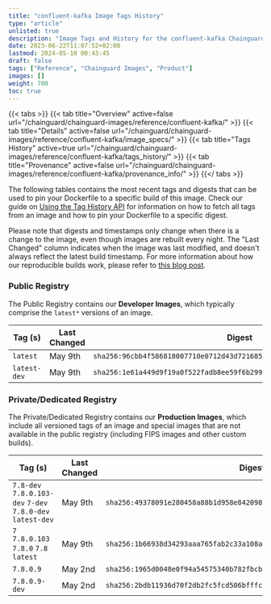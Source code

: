 ```yaml
---
title: "confluent-kafka Image Tags History"
type: "article"
unlisted: true
description: "Image Tags and History for the confluent-kafka Chainguard Image"
date: 2023-06-22T11:07:52+02:00
lastmod: 2024-05-10 00:43:45
draft: false
tags: ["Reference", "Chainguard Images", "Product"]
images: []
weight: 700
toc: true
---
```


{{< tabs >}}
{{< tab title="Overview" active=false url="/chainguard/chainguard-images/reference/confluent-kafka/" >}}
{{< tab title="Details" active=false url="/chainguard/chainguard-images/reference/confluent-kafka/image_specs/" >}}
{{< tab title="Tags History" active=true url="/chainguard/chainguard-images/reference/confluent-kafka/tags_history/" >}}
{{< tab title="Provenance" active=false url="/chainguard/chainguard-images/reference/confluent-kafka/provenance_info/" >}}
{{</ tabs >}}

The following tables contains the most recent tags and digests that can be used to pin your Dockerfile to a specific build of this image. Check our guide on [Using the Tag History API](/chainguard/chainguard-images/using-the-tag-history-api/) for information on how to fetch all tags from an image and how to pin your Dockerfile to a specific digest.

Please note that digests and timestamps only change when there is a change to the image, even though images are rebuilt every night. The "Last Changed" column indicates when the image was last modified, and doesn't always reflect the latest build timestamp. For more information about how our reproducible builds work, please refer to [this blog post](https://www.chainguard.dev/unchained/reproducing-chainguards-reproducible-image-builds).

### Public Registry
The Public Registry contains our **Developer Images**, which typically comprise the `latest*` versions of an image.

| Tag (s)       | Last Changed | Digest                                                                    |
|---------------|--------------|---------------------------------------------------------------------------|
|  `latest`     | May 9th      | `sha256:96cbb4f586818007710e0712d43d72168520a429a7150f8a5a6f171aa59af702` |
|  `latest-dev` | May 9th      | `sha256:1e61a449d9f19a0f522fadb8ee59f6b299dcdb6cfe13dca98cd72b51bbd9c6e6` |


### Private/Dedicated Registry
The Private/Dedicated Registry contains our **Production Images**, which include all versioned tags of an image and special images that are not available in the public registry (including FIPS images and other custom builds).

| Tag (s)                                                     | Last Changed | Digest                                                                    |
|-------------------------------------------------------------|--------------|---------------------------------------------------------------------------|
|  `7.8-dev` `7.8.0.103-dev` `7-dev` `7.8.0-dev` `latest-dev` | May 9th      | `sha256:49378091e280458a88b1d958e8420988c88b63ae664680330980f4ec00f62290` |
|  `7` `7.8.0.103` `7.8.0` `7.8` `latest`                     | May 9th      | `sha256:1b66938d34293aaa765fab2c33a108af1fad52f580ed5cc53120980c238c3c39` |
|  `7.8.0.9`                                                  | May 2nd      | `sha256:1965d0048e0f94a54575340b782fbcbc8c7781db83ee1ce6c464e2cd19c8f48b` |
|  `7.8.0.9-dev`                                              | May 2nd      | `sha256:2bdb11936d70f2db2fc5fcd506bfffc9b2a6153e596e5d06496cbc37f99b6573` |

